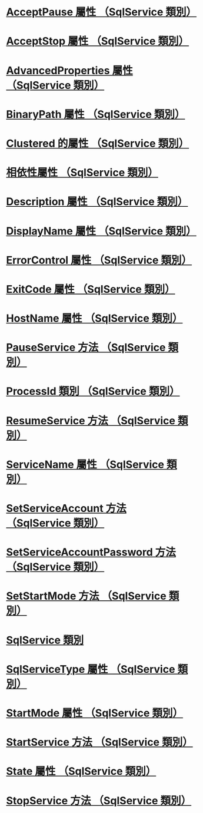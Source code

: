 # [AcceptPause 屬性 （SqlService 類別）](acceptpause-property-sqlservice-class.md)
# [AcceptStop 屬性 （SqlService 類別）](acceptstop-property-sqlservice-class.md)
# [AdvancedProperties 屬性 （SqlService 類別）](advancedproperties-property-sqlservice-class.md)
# [BinaryPath 屬性 （SqlService 類別）](binarypath-property-sqlservice-class.md)
# [Clustered 的屬性 （SqlService 類別）](clustered-property-sqlservice-class.md)
# [相依性屬性 （SqlService 類別）](dependencies-property-sqlservice-class.md)
# [Description 屬性 （SqlService 類別）](description-property-sqlservice-class.md)
# [DisplayName 屬性 （SqlService 類別）](displayname-property-sqlservice-class.md)
# [ErrorControl 屬性 （SqlService 類別）](errorcontrol-property-sqlservice-class.md)
# [ExitCode 屬性 （SqlService 類別）](exitcode-property-sqlservice-class.md)
# [HostName 屬性 （SqlService 類別）](hostname-property-sqlservice-class.md)
# [PauseService 方法 （SqlService 類別）](pauseservice-method-sqlservice-class.md)
# [ProcessId 類別 （SqlService 類別）](processid-class-sqlservice-class.md)
# [ResumeService 方法 （SqlService 類別）](resumeservice-method-sqlservice-class.md)
# [ServiceName 屬性 （SqlService 類別）](servicename-property-sqlservice-class.md)
# [SetServiceAccount 方法 （SqlService 類別）](setserviceaccount-method-sqlservice-class.md)
# [SetServiceAccountPassword 方法 （SqlService 類別）](setserviceaccountpassword-method-sqlservice-class.md)
# [SetStartMode 方法 （SqlService 類別）](setstartmode-method-sqlservice-class.md)
# [SqlService 類別](sqlservice-class.md)
# [SqlServiceType 屬性 （SqlService 類別）](sqlservicetype-property-sqlservice-class.md)
# [StartMode 屬性 （SqlService 類別）](startmode-property-sqlservice-class.md)
# [StartService 方法 （SqlService 類別）](startservice-method-sqlservice-class.md)
# [State 屬性 （SqlService 類別）](state-property-sqlservice-class.md)
# [StopService 方法 （SqlService 類別）](stopservice-method-sqlservice-class.md)
